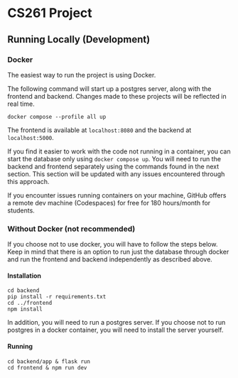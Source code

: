# CS261 Project

## Running Locally (Development)

### Docker

The easiest way to run the project is using Docker. 

The following command will start up a postgres server, along with the frontend and backend. Changes made to these projects will be reflected in real time.
```
docker compose --profile all up
```
The frontend is available at `localhost:8080` and the backend at `localhost:5000`.

If you find it easier to work with the code not running in a container, you can start the database only using `docker compose up`. You will need to run the backend and frontend separately using the commands found in the next section. This section will be updated with any issues encountered through this approach.

If you encounter issues running containers on your machine, GitHub offers a remote dev machine (Codespaces) for free for 180 hours/month for students. 


### Without Docker (not recommended)
If you choose not to use docker, you will have to follow the steps below. Keep in mind that there is an option to run just the database through docker and run the frontend and backend independently as described above.
#### Installation
```
cd backend
pip install -r requirements.txt
cd ../frontend
npm install
```
In addition, you will need to run a postgres server. If you choose not to run postgres in a docker container, you will need to install the server yourself.
#### Running
```
cd backend/app & flask run
cd frontend & npm run dev
```